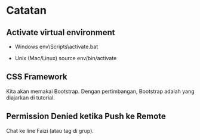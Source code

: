 # Catatan

## Activate virtual environment

- Windows
    env\Scripts\activate.bat

- Unix (Mac/Linux)
    source env/bin/activate

## CSS Framework

Kita akan memakai Bootstrap. Dengan pertimbangan, Bootstrap adalah yang diajarkan di tutorial.

## Permission Denied ketika Push ke Remote

Chat ke line Faizi (atau tag di grup).
